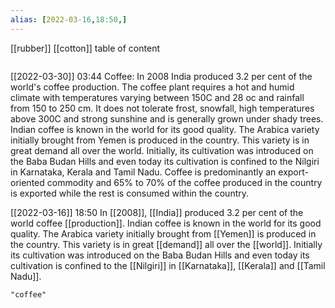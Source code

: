 ```yaml
---
alias: [2022-03-16,18:50,]
---
```

[[rubber]] [[cotton]]
table of content
```toc
```

[[2022-03-30]] 03:44
Coffee: In 2008 India produced 3.2 per cent of the world's coffee production.
The coffee plant requires a hot and humid climate with temperatures varying between 150C and 28 oc and rainfall from 150 to 250 cm.
It does not tolerate frost, snowfall, high temperatures above 300C and strong sunshine and is generally grown under shady trees.
Indian coffee is known in the world for its good quality. The Arabica variety initially brought from Yemen is produced in the country. This variety is in great demand all over the world.
Initially, its cultivation was introduced on the Baba Budan Hills and even today its cultivation is confined to the Nilgiri in Karnataka, Kerala and Tamil Nadu.
Coffee is predominantly an export-oriented commodity and 65% to 70% of the coffee produced in the country is exported while the rest is consumed within the country.

[[2022-03-16]] 18:50
In [[2008]], [[India]] produced 3.2 per cent of the world coffee [[production]].
Indian coffee is known in the world for its good quality.
The Arabica variety initially brought from [[Yemen]] is produced in the country. This variety is in great [[demand]] all over the [[world]].
Initially its cultivation was introduced on the Baba Budan Hills and even today its cultivation is confined to the [[Nilgiri]] in [[Karnataka]], [[Kerala]] and [[Tamil Nadu]].
```query
"coffee"
```